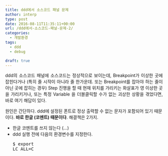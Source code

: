 ```yaml
---
title: ddd에서 소스코드 패널 문제
author: interp
type: post
date: 2016-08-11T11:35:11+00:00
url: /ddd에서-소스코드-패널-문제-2/
categories:
  - 개발환경
tags:
  - ddd
  - debug

draft: true
---
```

<p style="text-align: justify;">
  ddd의 소스코드 패널에 소스코드는 정상적으로 보이는데, Breakpoint가 이상한 곳에 잡힌다거나 (특히 줄 시작이 아니라 줄 한가운데. 또는 Breakpoint를 잡아야 하는 줄이 아닌 곳에 잡히는 경우) Step 진행을 할 때 현재 위치를 가리키는 화살표가 영 이상한 곳을 가리키거나, 또는 특정 Variable 을 더블클릭할 수가 없는 괴상한 상황을 겪었다면, 바로 여기 해답이 있다.
</p>

원인은 간단하다. ddd에 설정된 폰트로 정상 출력할 수 없는 문자가 포함되어 있기 때문이다. **바로 한글 (코멘트) 때문이다**. 해결책은 2가지.

  * 한글 코멘트를 쓰지 않는다 (&#8230;)
  * ddd 실행 전에 다음의 환경변수를 지정한다. <pre class="brush: bash; title: ; notranslate" title="">$ export LC_ALL=C
</pre>

